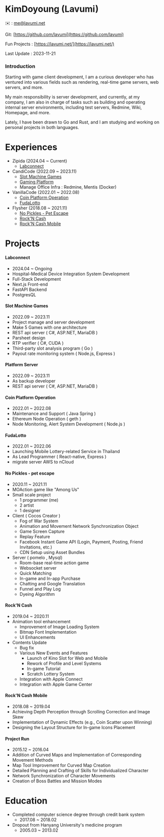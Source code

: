 # KimDoyoung (Lavumi)

✉️ : me@lavumi.net

Git: [https://github.com/lavumi](https://github.com/lavumi)

Fun Projects : [https://lavumi.net/](https://lavumi.net/)

Last Update : 2023-11-21

### Introduction
Starting with game client development, I am a curious developer who has ventured into various fields such as rendering, real-time game servers, web servers, and more.

My main responsibility is server development, and currently, at my company, I am also in charge of tasks such as building and operating internal server environments, including test servers, Redmine, Wiki, Homepage, and more.

Lately, I have been drawn to Go and Rust, and I am studying and working on personal projects in both languages.


# Experiences
- Zipida (2024.04 ~ Current)
	- [Labconnect](#labconnect)
- CandiCode (2022.09 ~ 2023.11)
	- [Slot Machine Games](#slot-machine-games)
	- [Gaming Platform](#platform-server)
	- Manage Office Infra : Redmine, Mentis (Docker)
- VanillaCode (2022.01 ~ 2022.08)
	- [Coin Platform Operation](#coin-platform-operation)
	- [FudaLotto](#fudalotto)
- Flysher (2018.08 ~ 2021.11)
	- [No Pickles - Pet Escape](#no-pickles---pet-escape)
	- [Rock'N Cash](#rockn-cash)
	- [Rock'N Cash Mobile](#rockn-cash-mobile)

# Projects
#### Labconnect
- 2024.04 ~ Ongoing
- Hospital-Medical Device Integration System Development
- Full-Stack Development
- Next.js Front-end
- FastAPI Backend
- PostgresQL

#### Slot Machine Games
- 2022.09 ~ 2023.11
- Project manage and server development
- Make 5 Games with one architecture
- REST api server ( C#, ASP.NET, MariaDB )
- Parsheet design
- RTP verifier ( C#, CUDA )
- Third-party slot analysis program ( Go )
- Payout rate monitoring system ( Node.js, Express )
  
#### Platform Server 
- 2022.09 ~ 2023.11
- As backup developer
- REST api server ( C#, ASP.NET, MariaDB )
  
#### Coin Platform Operation 
- 2022.01 ~ 2022.08
- Maintenance and Support ( Java Spring )
- Ethereum Node Operation ( geth )
- Node Monitoring, Alert System Development ( Node.js )
  
#### FudaLotto 
- 2022.01 ~ 2022.06
- Launching Mobile Lottery-related Service in Thailand
- As Lead Programmer ( React-native, Express )
- migrate server AWS to nCloud
  
#### No Pickles - pet escape 
- 2020.11 ~ 2021.11
- MOAction game like "Among Us"
- Small scale project
	- 1 programmer (me)
	- 2 artist
	- 1 designer
- Client ( Cocos Creator )
	- Fog of War System
	- Animation and Movement Network Synchronization Object
	- Game Screen Capture
	- Replay Feature
	- Facebook Instant Game API (Login, Payment, Posting, Friend Invitations, etc.)
	- CDN Setup using Asset Bundles
- Server ( pomelo , Mysql)
	- Room-base real-time action game
 	- Websocket server 	
	- Quick Matching
	- In-game and In-app Purchase
	- Chatting and Google Translation
	- Funnel and Play Log
	- Dyeing Algorithm

#### Rock'N Cash 
- 2019.04 ~ 2020.11
- Animation tool enhancement
	- Improvement of Image Loading System
	- Bitmap Font Implementation
	- UI Enhancements
- Contents Update
	- Bug fix
	- Various New Events and Features
		- Launch of Kino Slot for Web and Mobile
		- Rework of Profile and Level Systems
		- In-game Tutorial
  		- Scratch Lottery System 
	- Integration with Apple Connect
	- Integration with Apple Game Center
	
   
#### Rock'N Cash Mobile 
- 2018.08 ~ 2019.04
- Achieving Depth Perception through Scrolling Correction and Image Skew
- Implementation of Dynamic Effects (e.g., Coin Scatter upon Winning)
- Designing the Layout Structure for In-game Icons Placement

#### Project Run 
- 2015.12 ~ 2016.04
- Addition of Curved Maps and Implementation of Corresponding Movement Methods
- Map Tool Improvement for Curved Map Creation
- Detailed Planning and Crafting of Skills for Individualized Character
- Network Synchronization of Character Movements
- Creation of Boss Battles and Mission Modes



# Education
- Completed computer science degree through credit bank system 
    - 2017.08 ~ 2018.02
- Dropout from Hanyang University's medicine program
   - 2005.03 ~ 2013.02
